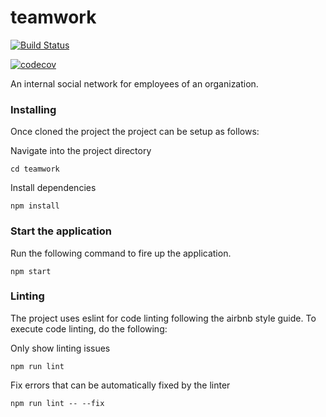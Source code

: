 # teamwork

[![Build Status](https://travis-ci.org/barakaVictor/teamwork.svg?branch=develop)](https://travis-ci.org/barakaVictor/teamwork)

[![codecov](https://codecov.io/gh/barakaVictor/teamwork/branch/develop/graph/badge.svg)](https://codecov.io/gh/barakaVictor/teamwork)

 An internal social network for employees of an organization.

### Installing

Once cloned the project the project can be setup as follows:

Navigate into the project directory

```
cd teamwork
```
Install dependencies

```
npm install
```

### Start the application

Run the following command to fire up the application.
```
npm start
```
### Linting
The project uses eslint for code linting following the airbnb style guide. 
To execute code linting, do the following:

Only show linting issues

```
npm run lint
```
Fix errors that can be automatically fixed by the linter

```
npm run lint -- --fix
```
